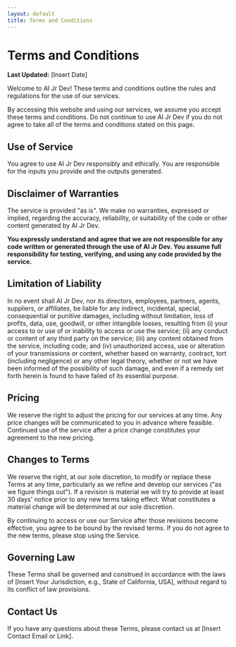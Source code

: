 ```yaml
---
layout: default
title: Terms and Conditions
---
```


# Terms and Conditions

**Last Updated:** [Insert Date]

Welcome to AI Jr Dev! These terms and conditions outline the rules and regulations for the use of our services.

By accessing this website and using our services, we assume you accept these terms and conditions. Do not continue to use AI Jr Dev if you do not agree to take all of the terms and conditions stated on this page.

## Use of Service

You agree to use AI Jr Dev responsibly and ethically. You are responsible for the inputs you provide and the outputs generated.

## Disclaimer of Warranties

The service is provided "as is". We make no warranties, expressed or implied, regarding the accuracy, reliability, or suitability of the code or other content generated by AI Jr Dev.

**You expressly understand and agree that we are not responsible for any code written or generated through the use of AI Jr Dev. You assume full responsibility for testing, verifying, and using any code provided by the service.**

## Limitation of Liability

In no event shall AI Jr Dev, nor its directors, employees, partners, agents, suppliers, or affiliates, be liable for any indirect, incidental, special, consequential or punitive damages, including without limitation, loss of profits, data, use, goodwill, or other intangible losses, resulting from (i) your access to or use of or inability to access or use the service; (ii) any conduct or content of any third party on the service; (iii) any content obtained from the service, including code; and (iv) unauthorized access, use or alteration of your transmissions or content, whether based on warranty, contract, tort (including negligence) or any other legal theory, whether or not we have been informed of the possibility of such damage, and even if a remedy set forth herein is found to have failed of its essential purpose.

## Pricing

We reserve the right to adjust the pricing for our services at any time. Any price changes will be communicated to you in advance where feasible. Continued use of the service after a price change constitutes your agreement to the new pricing.

## Changes to Terms

We reserve the right, at our sole discretion, to modify or replace these Terms at any time, particularly as we refine and develop our services ("as we figure things out"). If a revision is material we will try to provide at least 30 days' notice prior to any new terms taking effect. What constitutes a material change will be determined at our sole discretion.

By continuing to access or use our Service after those revisions become effective, you agree to be bound by the revised terms. If you do not agree to the new terms, please stop using the Service.

## Governing Law

These Terms shall be governed and construed in accordance with the laws of [Insert Your Jurisdiction, e.g., State of California, USA], without regard to its conflict of law provisions.

## Contact Us

If you have any questions about these Terms, please contact us at [Insert Contact Email or Link].
